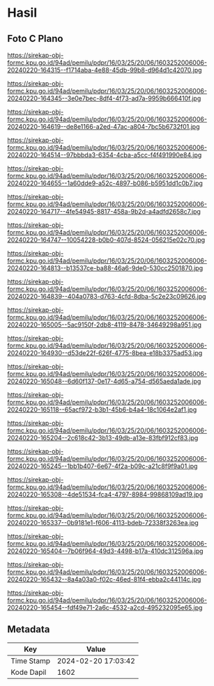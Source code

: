# Hasil

## Foto C Plano

https://sirekap-obj-formc.kpu.go.id/94ad/pemilu/pdpr/16/03/25/20/06/1603252006006-20240220-164315--f1714aba-4e88-45db-99b8-d964d1c42070.jpg

https://sirekap-obj-formc.kpu.go.id/94ad/pemilu/pdpr/16/03/25/20/06/1603252006006-20240220-164345--3e0e7bec-8df4-4f73-ad7a-9959b666410f.jpg

https://sirekap-obj-formc.kpu.go.id/94ad/pemilu/pdpr/16/03/25/20/06/1603252006006-20240220-164619--de8e1166-a2ed-47ac-a804-7bc5b6732f01.jpg

https://sirekap-obj-formc.kpu.go.id/94ad/pemilu/pdpr/16/03/25/20/06/1603252006006-20240220-164514--97bbbda3-6354-4cba-a5cc-f4f491990e84.jpg

https://sirekap-obj-formc.kpu.go.id/94ad/pemilu/pdpr/16/03/25/20/06/1603252006006-20240220-164655--1a60dde9-a52c-4897-b086-b5951dd1c0b7.jpg

https://sirekap-obj-formc.kpu.go.id/94ad/pemilu/pdpr/16/03/25/20/06/1603252006006-20240220-164717--4fe54945-8817-458a-9b2d-a4adfd2658c7.jpg

https://sirekap-obj-formc.kpu.go.id/94ad/pemilu/pdpr/16/03/25/20/06/1603252006006-20240220-164747--10054228-b0b0-407d-8524-056215e02c70.jpg

https://sirekap-obj-formc.kpu.go.id/94ad/pemilu/pdpr/16/03/25/20/06/1603252006006-20240220-164813--b13537ce-ba88-46a6-9de0-530cc2501870.jpg

https://sirekap-obj-formc.kpu.go.id/94ad/pemilu/pdpr/16/03/25/20/06/1603252006006-20240220-164839--404a0783-d763-4cfd-8dba-5c2e23c09626.jpg

https://sirekap-obj-formc.kpu.go.id/94ad/pemilu/pdpr/16/03/25/20/06/1603252006006-20240220-165005--5ac9150f-2db8-4119-8478-34649298a951.jpg

https://sirekap-obj-formc.kpu.go.id/94ad/pemilu/pdpr/16/03/25/20/06/1603252006006-20240220-164930--d53de22f-626f-4775-8bea-e18b3375ad53.jpg

https://sirekap-obj-formc.kpu.go.id/94ad/pemilu/pdpr/16/03/25/20/06/1603252006006-20240220-165048--6d60f137-0e17-4d65-a754-d565aeda1ade.jpg

https://sirekap-obj-formc.kpu.go.id/94ad/pemilu/pdpr/16/03/25/20/06/1603252006006-20240220-165118--65acf972-b3b1-45b6-b4a4-18c1064e2af1.jpg

https://sirekap-obj-formc.kpu.go.id/94ad/pemilu/pdpr/16/03/25/20/06/1603252006006-20240220-165204--2c618c42-3b13-49db-a13e-83fbf912cf83.jpg

https://sirekap-obj-formc.kpu.go.id/94ad/pemilu/pdpr/16/03/25/20/06/1603252006006-20240220-165245--1bb1b407-6e67-4f2a-b09c-a21c8f9f9a01.jpg

https://sirekap-obj-formc.kpu.go.id/94ad/pemilu/pdpr/16/03/25/20/06/1603252006006-20240220-165308--4de51534-fca4-4797-8984-99868109ad19.jpg

https://sirekap-obj-formc.kpu.go.id/94ad/pemilu/pdpr/16/03/25/20/06/1603252006006-20240220-165337--0b9181e1-f606-4113-bdeb-72338f3263ea.jpg

https://sirekap-obj-formc.kpu.go.id/94ad/pemilu/pdpr/16/03/25/20/06/1603252006006-20240220-165404--7b06f964-49d3-4498-b17a-410dc312596a.jpg

https://sirekap-obj-formc.kpu.go.id/94ad/pemilu/pdpr/16/03/25/20/06/1603252006006-20240220-165432--8a4a03a0-f02c-46ed-81f4-ebba2c44114c.jpg

https://sirekap-obj-formc.kpu.go.id/94ad/pemilu/pdpr/16/03/25/20/06/1603252006006-20240220-165454--fdf49e71-2a6c-4532-a2cd-495232095e65.jpg


## Metadata

| Key        | Value               |
| ---------- | ------------------- |
| Time Stamp | 2024-02-20 17:03:42 |
| Kode Dapil | 1602                |



